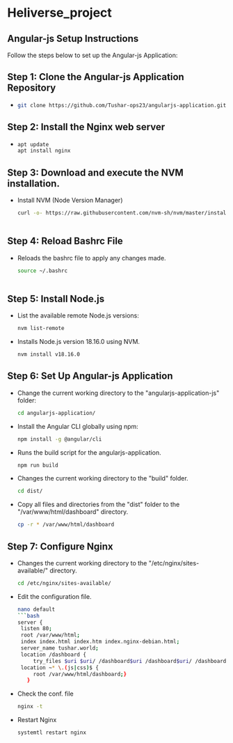 # Heliverse_project

## Angular-js Setup Instructions

Follow the steps below to set up the Angular-js Application:

## Step 1: Clone the Angular-js Application Repository
- 
  ```bash
  git clone https://github.com/Tushar-ops23/angularjs-application.git
  
## Step 2: Install the Nginx web server
- 
  ```bash
  apt update
  apt install nginx

 ## Step 3: Download and execute the NVM installation.
- Install NVM (Node Version Manager)
  ```bash
  curl -o- https://raw.githubusercontent.com/nvm-sh/nvm/master/install.sh | bash
 
 ## Step 4: Reload Bashrc File
 - Reloads the bashrc file to apply any changes made.
   ```bash
   source ~/.bashrc
 
 ## Step 5: Install Node.js
 - List the available remote Node.js versions:
   ```bash 
   nvm list-remote
 - Installs Node.js version 18.16.0 using NVM.
   ```bash
   nvm install v18.16.0
   
## Step 6: Set Up Angular-js Application
 - Change the current working directory to the "angularjs-application-js" folder:
   ```bash
   cd angularjs-application/
 - Install the Angular CLI globally using npm:
   ```bash
   npm install -g @angular/cli 
 - Runs the build script for the angularjs-application.
   ```bash
   npm run build
 - Changes the current working directory to the "build" folder.
   ```bash
   cd dist/
 - Copy all files and directories from the "dist" folder to the "/var/www/html/dashboard" directory.
   ```bash
   cp -r * /var/www/html/dashboard

## Step 7: Configure Nginx 
- Changes the current working directory to the "/etc/nginx/sites-available/" directory.
   ```bash
   cd /etc/nginx/sites-available/
 - Edit the configuration file.
   ```bash
   nano default
   ```bash
   server {
    listen 80;
    root /var/www/html;
    index index.html index.htm index.nginx-debian.html;
    server_name tushar.world;
    location /dashboard {
        try_files $uri $uri/ /dashboard$uri /dashboard$uri/ /dashboard/index.html;}
    location ~* \.(js|css)$ {
        root /var/www/html/dashboard;}
      }
 - Check the conf. file 
   ```bash
   nginx -t
 - Restart Nginx
   ```bash
   systemtl restart nginx
   ``` 
    






